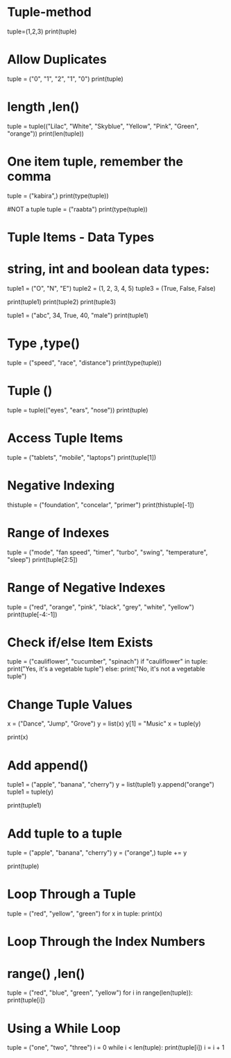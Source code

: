 # Tuple-method
tuple=(1,2,3)
print(tuple)

# Allow Duplicates
tuple = ("0", "1", "2", "1", "0")
print(tuple)

# length ,len()
tuple = tuple(("Lilac", "White", "Skyblue", "Yellow", "Pink", "Green", "orange"))
print(len(tuple))

# One item tuple, remember the comma

tuple = ("kabira",)
print(type(tuple))

#NOT a tuple
tuple = ("raabta")
print(type(tuple))

# Tuple Items - Data Types
# string, int and boolean data types:
tuple1 = ("O", "N", "E")
tuple2 = (1, 2, 3, 4, 5)
tuple3 = (True, False, False)

print(tuple1)
print(tuple2)
print(tuple3)

tuple1 = ("abc", 34, True, 40, "male")
print(tuple1)

# Type ,type()
tuple = ("speed", "race", "distance")
print(type(tuple))

# Tuple ()
tuple = tuple(("eyes", "ears", "nose"))
print(tuple)

# Access Tuple Items
tuple = ("tablets", "mobile", "laptops")
print(tuple[1])

# Negative Indexing
thistuple = ("foundation", "concelar", "primer")
print(thistuple[-1])

# Range of Indexes
tuple = ("mode", "fan speed", "timer", "turbo", "swing", "temperature", "sleep")
print(tuple[2:5])

# Range of Negative Indexes
tuple = ("red", "orange", "pink", "black", "grey", "white", "yellow")
print(tuple[-4:-1])

# Check if/else Item Exists
tuple = ("cauliflower", "cucumber", "spinach")
if "cauliflower" in tuple:
  print("Yes, it's a vegetable tuple")
else:
  print("No, it's not a vegetable tuple")

# Change Tuple Values
x = ("Dance", "Jump", "Grove")
y = list(x)
y[1] = "Music"
x = tuple(y)

print(x)

# Add append()
tuple1 = ("apple", "banana", "cherry")
y = list(tuple1)
y.append("orange")
tuple1 = tuple(y)

print(tuple1)

# Add tuple to a tuple
tuple = ("apple", "banana", "cherry")
y = ("orange",)
tuple += y

print(tuple)

# Loop Through a Tuple
tuple = ("red", "yellow", "green")
for x in tuple:
  print(x)

# Loop Through the Index Numbers
# range() ,len()

tuple = ("red", "blue", "green", "yellow")
for i in range(len(tuple)):
  print(tuple[i])

# Using a While Loop
tuple = ("one", "two", "three")
i = 0
while i < len(tuple):
  print(tuple[i])
  i = i + 1
  
  




















